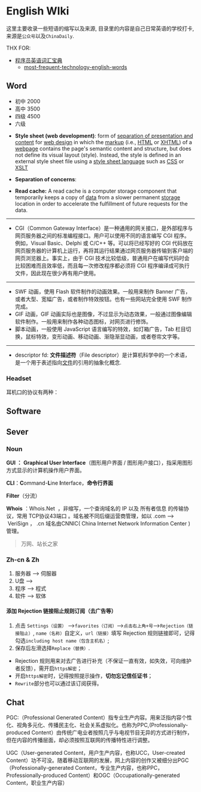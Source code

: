 # English WIki

这里主要收录一些短语的缩写以及来源, 目录里的内容是自己日常英语的学校打卡, 来源是`公众号`以及`ChinaDaily`. 

THX FOR:
- [程序员英语词汇宝典](https://learn-english.dev/)
  - [most-frequent-technology-english-words](https://github.com/Wei-Xia/most-frequent-technology-english-words)

## Word
- 初中 2000 
- 高中 3500
- 四级 4500
- 六级

+ **Style sheet (web development)**:  form of [separation of presentation and content](https://en.wikipedia.org/wiki/Separation_of_presentation_and_content) for [web design](https://en.wikipedia.org/wiki/Web_design) in which the [markup](https://en.wikipedia.org/wiki/Markup_(computer_programming)) (i.e., [HTML](https://en.wikipedia.org/wiki/HTML) or [XHTML](https://en.wikipedia.org/wiki/XHTML)) of a [webpage](https://en.wikipedia.org/wiki/Webpage) contains the page's semantic content and structure, but does not define its visual layout (style). Instead, the style is defined in an external style sheet file using a [style sheet language](https://en.wikipedia.org/wiki/Style_sheet_language) such as [CSS](https://en.wikipedia.org/wiki/Cascading_Style_Sheets) or [XSLT](https://en.wikipedia.org/wiki/Extensible_Stylesheet_Language)

+ **Separation of concerns**: 

+ **Read cache:** A read cache is a computer storage component that temporarily keeps a copy of [data](https://searchdatamanagement.techtarget.com/definition/data) from a slower permanent [storage](https://searchstorage.techtarget.com/definition/storage) location in order to accelerate the fulfillment of future requests for the data. 

---

+ CGI（Common Gateway Interface）是一种通用的网关接口，是外部程序与网页服务器之间的标准编程接口。用户可以使用不同的语言编写 CGI 程序。例如，Visual Basic、Delphi 或 C/C++ 等。可以将已经写好的 CGI 代码放在网页服务器的计算机上运行，再将其运行结果通过网页服务器传输到客户端的网页浏览器上。事实上，由于 CGI 技术比较低级，普通用户在编写代码时会比较困难而且效率低，而且每一次修改程序都必须将 CGI 程序编译成可执行文件，因此现在很少再有用户使用。


---

+ SWF 动画，使用 Flash 软件制作的动画效果。一般用来制作 Banner 广告，或者大型、宽幅广告，或者制作特效按钮。也有一些网站完全使用 SWF 制作完成。
+ GIF 动画，GIF 动画实际也是图像，不过显示为动态效果，一般通过图像编辑软件制作。一般用来制作各种动态图标，对网页进行修饰。
+ 脚本动画，一般使用 JavaScript 语言编写的特效，如灯箱广告，Tab 栏目切换，鼠标特效，变形动画、移动动画、渐隐渐显动画，或者卷帘文字等。

---

+ descriptor fd: **文件描述符**（File descriptor）是计算机科学中的一个术语，是一个用于表述指向[文件](https://zh.wikipedia.org/wiki/文件)的引用的抽象化概念.


### Headset

耳机口的协议有两种：

## Software

## Sever

### Noun


**GUI ：** **Graphical User Interface**（图形用户界面 / 图形用户接口），指采用图形方式显示的计算机操作用户界面。


**CLI**：**C**ommand-**L**ine **I**nterface，**命令行界面**


**Filter**（分流）


**Whois** ：Whois.Net  ，非缩写，一个查询域名的 IP 以及 所有者信息 的传输协议，常用 TCP协议43端口 。域名被不同后缀运营商管理，如以 .com —>  VeriSign ， .cn 域名由CNNIC( China Internet Network Information Center )管理。


> 万网、站长之家



### Zh-cn & Zh


1. 服务器 —> 伺服器
2. U盘 —>
3. 程序 --> 程式
4. 软件 --> 软体



#### 添加 Rejection 链接阻止规则订阅（去广告等）


1. 点击 `Settings（设置）` -->`favorites（订阅）`-->`点击右上角+号`-->`Rejection（链接阻止）`, `name（名称）`自定义，`url（链接）`填写 Rejection 规则链接即可，记得勾选`including host name（包含主机名）`;
1. 保存后左滑选择`Replace（替换）`.



- Rejection 规则用来对去广告进行补充（不保证一直有效，如失效，可向维护者反馈），需开启`https解密`；
- 开启`https解密`时，记得按照提示操作，**切勿忘记信任证书**；
- `Rewrite`部分也可以通过该订阅获得。

## Chat
PGC:（Professional Generated Content）指专业生产内容。用来泛指内容个性化、视角多元化、传播民主化、社会关系虚拟化。也称为PPC,(Professionally-produced Content）由传统广电业者按照几乎与电视节目无异的方式进行制作，但在内容的传播层面，却必须按照互联网的传播特性进行调整。


UGC（User-generated Content，用户生产内容，也称UCC，User-created Content）功不可没。随着移动互联网的发展，网上内容的创作又被细分出PGC（Professionally-generated Content，专业生产内容，也称PPC，Professionally-produced Content）和OGC（Occupationally-generated Content，职业生产内容）


